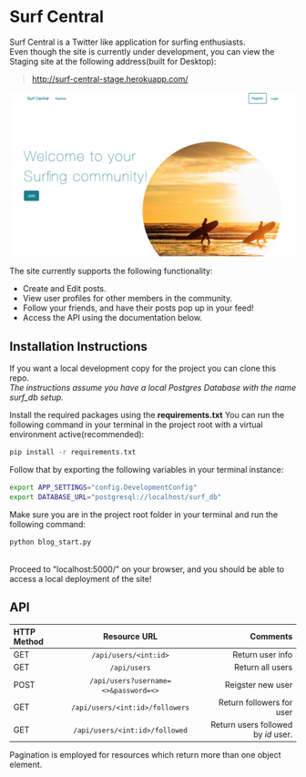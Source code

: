 # Surf Central

Surf Central is a Twitter like application for surfing enthusiasts.<br>
Even though the site is currently under development, you can view the Staging site at the following address(built for Desktop):
> http://surf-central-stage.herokuapp.com/


![Landing Page](https://github.com/cmattey/surf_project/blob/master/surf_app/static/images/landing_page_screenshot.png)

The site currently supports the following functionality:
- Create and Edit posts.
- View user profiles for other members in the community.
- Follow your friends, and have their posts pop up in your feed!
- Access the API using the documentation below.


## Installation Instructions

If you want a local development copy for the project you can clone this repo.<br>
_The instructions assume you have a local Postgres Database with the name surf_db setup._<br>

Install the required packages using the **requirements.txt**
You can run the following command in your terminal in the project root with a virtual environment active(recommended):<br>
```sh
pip install -r requirements.txt
```

Follow that by exporting the following variables in your terminal instance:<br>
```sh
export APP_SETTINGS="config.DevelopmentConfig"
export DATABASE_URL="postgresql://localhost/surf_db"
```

Make sure you are in the project root folder in your terminal and run the following command:

```sh
python blog_start.py
```
<br>
Proceed to "localhost:5000/" on your browser, and you should be able to access a local deployment of the site!

## API


| HTTP Method | Resource URL | Comments     |
| :---        |    :----:   |          ---: |
| GET         |`/api/users/<int:id>`| Return user info   |
| GET         |`/api/users`    | Return all users      |
| POST        |`/api/users?username=<>&password=<>`        | Reigster new user               |
| GET         |`/api/users/<int:id>/followers`            |Return followers for user               |
| GET         |`/api/users/<int:id>/followed`             |Return users followed by *id* user.               |

Pagination is employed for resources which return more than one object element.
